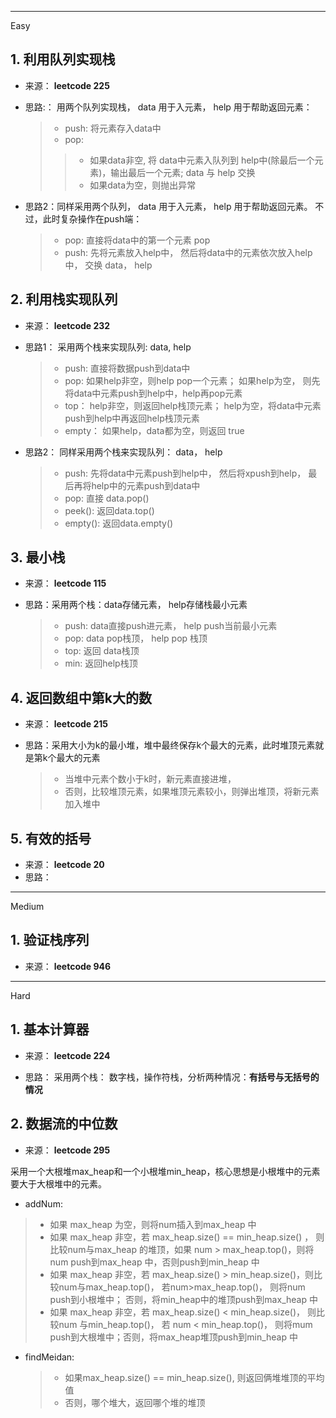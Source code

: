 

---

Easy

## 1. 利用队列实现栈 

- 来源： **leetcode 225**

- 思路:： 用两个队列实现栈， data 用于入元素， help 用于帮助返回元素：
  > - push: 将元素存入data中
  > - pop: 
  > >- 如果data非空, 将 data中元素入队列到 help中(除最后一个元素)，输出最后一个元素; data 与 help 交换
  > >- 如果data为空，则抛出异常

- 思路2：同样采用两个队列， data 用于入元素， help 用于帮助返回元素。 不过，此时复杂操作在push端：
   > - pop: 直接将data中的第一个元素 pop
   > - push: 先将元素放入help中， 然后将data中的元素依次放入help中， 交换 data， help

## 2. 利用栈实现队列

- 来源： **leetcode 232**

- 思路1： 采用两个栈来实现队列: data, help
  > - push: 直接将数据push到data中
  > - pop: 如果help非空，则help pop一个元素； 如果help为空， 则先将data中元素push到help中，help再pop元素
  > - top： help非空，则返回help栈顶元素； help为空，将data中元素push到help中再返回help栈顶元素
  > - empty： 如果help，data都为空，则返回 true

- 思路2： 同样采用两个栈来实现队列： data， help
    > - push: 先将data中元素push到help中， 然后将xpush到help， 最后再将help中的元素push到data中
    > - pop: 直接 data.pop()
    > - peek(): 返回data.top()
    > - empty(): 返回data.empty()

## 3. 最小栈 

- 来源： **leetcode 115**

- 思路：采用两个栈：data存储元素， help存储栈最小元素
  > - push: data直接push进元素， help push当前最小元素
  > - pop: data pop栈顶， help pop 栈顶
  > - top: 返回 data栈顶
  > - min: 返回help栈顶

## 4. 返回数组中第k大的数

- 来源： **leetcode 215**

- 思路：采用大小为k的最小堆，堆中最终保存k个最大的元素，此时堆顶元素就是第k个最大的元素

  > - 当堆中元素个数小于k时，新元素直接进堆，
  > - 否则，比较堆顶元素，如果堆顶元素较小，则弹出堆顶，将新元素加入堆中

## 5. 有效的括号

- 来源： **leetcode 20**
- 思路： 

---

Medium

## 1. 验证栈序列

- 来源： **leetcode 946**



---

Hard

## 1.   基本计算器

- 来源： **leetcode 224**

- 思路： 采用两个栈： 数字栈，操作符栈，分析两种情况：**有括号与无括号的情况**

## 2.  数据流的中位数 

- 来源： **leetcode 295**

采用一个大根堆max_heap和一个小根堆min_heap，核心思想是小根堆中的元素要大于大根堆中的元素。
 - addNum: 
  > - 如果 max_heap 为空，则将num插入到max_heap 中
  > - 如果 max_heap 非空，若 max_heap.size() == min_heap.size() ， 则比较num与max_heap 的堆顶，如果 num > max_heap.top()，则将num push到max_heap 中，否则push到min_heap 中
  > - 如果 max_heap 非空，若 max_heap.size() > min_heap.size()，则比较num与max_heap.top()， 若num>max_heap.top()， 则将num push到小根堆中； 否则，将min_heap中的堆顶push到max_heap 中
  > - 如果 max_heap 非空，若 max_heap.size() < min_heap.size()， 则比较num 与min_heap.top()， 若 num < min_heap.top()， 则将mum push到大根堆中；否则，将max_heap堆顶push到min_heap 中

- findMeidan:
  > - 如果max_heap.size() == min_heap.size(), 则返回俩堆堆顶的平均值
  > - 否则，哪个堆大，返回哪个堆的堆顶
